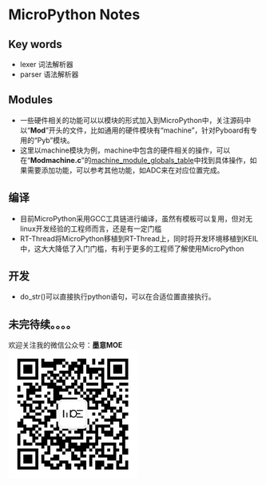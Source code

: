 # MicroPython Notes
## Key words
- lexer  词法解析器
- parser 语法解析器

## Modules
- 一些硬件相关的功能可以以模块的形式加入到MicroPython中，关注源码中以“**Mod**”开头的文件，比如通用的硬件模块有“machine”，针对Pyboard有专用的“Pyb”模块。
- 这里以machine模块为例，machine中包含的硬件相关的操作，可以在“**Modmachine.c**”的[machine_module_globals_table](https://github.com/micropython/micropython/blob/a275cb0f487cd6517760271dc01d369c32600c63/ports/stm32/modmachine.c#L526)中找到具体操作，如果需要添加功能，可以参考其他功能，如ADC来在对应位置完成。

## 编译
- 目前MicroPython采用GCC工具链进行编译，虽然有模板可以复用，但对无linux开发经验的工程师而言，还是有一定门槛
- RT-Thread将MicroPython移植到RT-Thread上，同时将开发环境移植到KEIL中，这大大降低了入门门槛，有利于更多的工程师了解使用MicroPython    

## 开发
- do_str()可以直接执行python语句，可以在合适位置直接执行。




未完待续。。。。    
---

欢迎关注我的微信公众号：**墨意MOE**    
![](../Pic/Misc/qrcode_for_gh_a64f54357afb_258.jpg)
